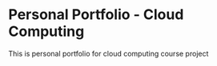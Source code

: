 # Personal Portfolio - Cloud Computing

This is personal portfolio for cloud computing course project

